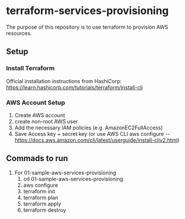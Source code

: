 # terraform-services-provisioning
The purpose of this repository is to use terraform to provision AWS resources.

## Setup
### Install Terraform
Official installation instructions from HashiCorp: https://learn.hashicorp.com/tutorials/terraform/install-cli

### AWS Account Setup
1. Create AWS account
2. create non-root AWS user
3. Add the necessary IAM policies (e.g. AmazonEC2FullAccess)
4. Save Access key + secret key (or use AWS CLI aws configure -- https://docs.aws.amazon.com/cli/latest/userguide/install-cliv2.html)


## Commads to run
1. For 01-sample-aws-services-provisioning
    1. cd 01-sample-aws-services-provisioning
    2. aws configure
    3. terraform init
    4. terraform plan
    5. terraform apply
    6. terraform destroy
